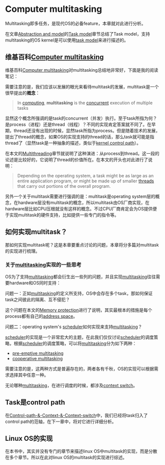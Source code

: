 # Computer multitasking

Multitasking即多任务，是现代OS的必备feature，本章就对此进行分析。

在文章[Abstraction and model](https://dengking.github.io/Post/Abstraction/Abstraction-and-model/)的[Task model](https://dengking.github.io/Post/Abstraction/Abstraction-and-model/#task-model)章节总结了Task model，支持multitasking的OS kernel是可以使用[task model](https://dengking.github.io/Post/Abstraction/Abstraction-and-model/)来进行描述的。

## 维基百科[Computer multitasking](https://en.wikipedia.org/wiki/Computer_multitasking)

维基百科[Computer multitasking](https://en.wikipedia.org/wiki/Computer_multitasking)对multitasking总结地非常好，下面是我的阅读笔记：

需要注意的是，我们应该以发展的眼光来看待multitask的发展，multitask是一个很早提出的**概念**：

> In [computing](https://en.wikipedia.org/wiki/Computing), **multitasking** is the [concurrent](https://en.wikipedia.org/wiki/Concurrent_computing) execution of multiple tasks

显然这个概念所强调的是task的concurrent（并发）执行。至于task所指为何？是process（进程）还是thread（线程）？不同的实现肯定答案就不同了。在早期，thread还没有出现的时候，显然task所指为process。但是随着技术的发展，提出了thread的概念，如果OS的实现支持的thread的话，那么task就可能是指thread了（显然task是一种抽象的描述，类似于[kernel control path](https://dengking.github.io/Post/Abstraction/Abstraction/#kernel-control-path)）。

在本文的[Multithreading](https://en.wikipedia.org/wiki/Computer_multitasking#Multithreading)章节就说明了这种演进：从process到thread。这一段的论述是比较好的，它说明了thread的价值所在。在本文的开头也对此进行了说明：

> Depending on the operating system, a task might be as large as an entire application program, or might be made up of smaller [threads](https://en.wikipedia.org/wiki/Thread_(computing)) that carry out portions of the overall program.



另外一个关于multitask需要进行强调的是：multitask是operating system层的概念，在hardware层没有multitask的概念，所以multitask由OS厂商实现，在hardware层比如CPU压根就没有这样的概念。不过CPU厂商肯定会为OS提供便于实现multitask的硬件支持，比如提供一些专门的指令等。



## 如何实现multitask？

那如何实现multitask呢？这是本章要重点讨论的问题，本章将分多篇对multitask的实现进行梳理。

### 关于[multitasking](https://en.wikipedia.org/wiki/Computer_multitasking)实现的一些思考

OS为了支持[multitasking](https://en.wikipedia.org/wiki/Computer_multitasking)都会衍生出一些列的问题，并且实现[multitasking](https://en.wikipedia.org/wiki/Computer_multitasking)往往需要hardware和OS同时支持：

问题一：正如[multitasking](https://en.wikipedia.org/wiki/Computer_multitasking)的定义所支持，OS中会存在多个task，那如何保证task之间彼此的隔离、互不侵犯？

这个问题在本文的[Memory protection](https://en.wikipedia.org/wiki/Computer_multitasking#Memory_protection)进行了说明，其实最根本的措施是每个process都有自己的[address space](https://en.wikipedia.org/wiki/Virtual_address_space)。



问题二：operating system's [scheduler](https://en.wikipedia.org/wiki/Scheduling_(computing))如何实现来支持[multitasking](https://en.wikipedia.org/wiki/Computer_multitasking)？

[scheduler](https://en.wikipedia.org/wiki/Scheduling_(computing))的实现是一个非常宏大的主题，在此我们仅仅讨论[scheduler](https://en.wikipedia.org/wiki/Scheduling_(computing))的调度策略，根据[scheduler](https://en.wikipedia.org/wiki/Scheduling_(computing))的调度策略，可以将[multitasking](https://en.wikipedia.org/wiki/Computer_multitasking)分为如下两种：

- [pre-emptive multitasking](https://en.wikipedia.org/wiki/Pre-emptive_multitasking)
- [cooperative multitasking](https://en.wikipedia.org/wiki/Cooperative_multitasking)

需要注意的是，这两种方式是普遍存在的，两者各有千秋，OS的实现可以根据需求选择其中任意一种。

无论哪种[multitasking](https://en.wikipedia.org/wiki/Computer_multitasking)，在进行调度的时候，都涉及[context switch](https://en.wikipedia.org/wiki/Context_switch)。



## Task是control path

在[Control-path-&-Context-&-Context-switch](./Control-path-&-Context-&-Context-switch.md)中，我们已经将task归入了control path的范轴，在下一章中，将对它进行详细分析。



## Linux OS的实现

在本书中，其实并没有专门的章节来描述linux OS中multitask的实现，而是分散在多个章节。所以在此对linux OS的multitask的实现进行综述。



